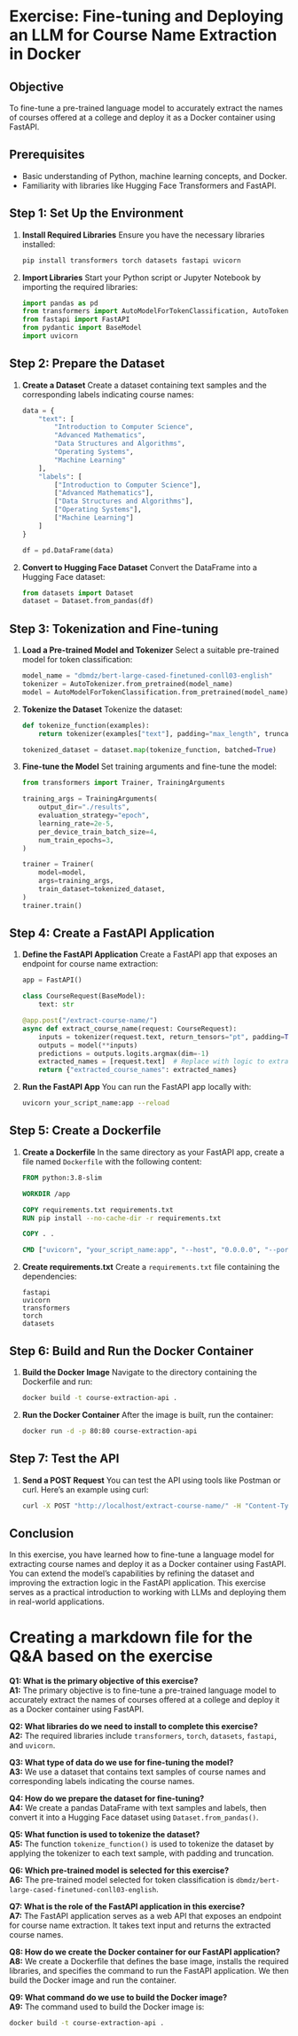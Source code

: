 # Exercise: Fine-tuning and Deploying an LLM for Course Name Extraction in Docker

## Objective
To fine-tune a pre-trained language model to accurately extract the names of courses offered at a college and deploy it as a Docker container using FastAPI.

## Prerequisites
- Basic understanding of Python, machine learning concepts, and Docker.
- Familiarity with libraries like Hugging Face Transformers and FastAPI.

## Step 1: Set Up the Environment
1. **Install Required Libraries**
   Ensure you have the necessary libraries installed:
   ```bash
   pip install transformers torch datasets fastapi uvicorn
   ```

2. **Import Libraries**
   Start your Python script or Jupyter Notebook by importing the required libraries:
   ```python
   import pandas as pd
   from transformers import AutoModelForTokenClassification, AutoTokenizer
   from fastapi import FastAPI
   from pydantic import BaseModel
   import uvicorn
   ```

## Step 2: Prepare the Dataset
1. **Create a Dataset**
   Create a dataset containing text samples and the corresponding labels indicating course names:
   ```python
   data = {
       "text": [
           "Introduction to Computer Science",
           "Advanced Mathematics",
           "Data Structures and Algorithms",
           "Operating Systems",
           "Machine Learning"
       ],
       "labels": [
           ["Introduction to Computer Science"],
           ["Advanced Mathematics"],
           ["Data Structures and Algorithms"],
           ["Operating Systems"],
           ["Machine Learning"]
       ]
   }

   df = pd.DataFrame(data)
   ```

2. **Convert to Hugging Face Dataset**
   Convert the DataFrame into a Hugging Face dataset:
   ```python
   from datasets import Dataset
   dataset = Dataset.from_pandas(df)
   ```

## Step 3: Tokenization and Fine-tuning
1. **Load a Pre-trained Model and Tokenizer**
   Select a suitable pre-trained model for token classification:
   ```python
   model_name = "dbmdz/bert-large-cased-finetuned-conll03-english"
   tokenizer = AutoTokenizer.from_pretrained(model_name)
   model = AutoModelForTokenClassification.from_pretrained(model_name)
   ```

2. **Tokenize the Dataset**
   Tokenize the dataset:
   ```python
   def tokenize_function(examples):
       return tokenizer(examples["text"], padding="max_length", truncation=True)

   tokenized_dataset = dataset.map(tokenize_function, batched=True)
   ```

3. **Fine-tune the Model**
   Set training arguments and fine-tune the model:
   ```python
   from transformers import Trainer, TrainingArguments

   training_args = TrainingArguments(
       output_dir="./results",
       evaluation_strategy="epoch",
       learning_rate=2e-5,
       per_device_train_batch_size=4,
       num_train_epochs=3,
   )

   trainer = Trainer(
       model=model,
       args=training_args,
       train_dataset=tokenized_dataset,
   )
   trainer.train()
   ```

## Step 4: Create a FastAPI Application
1. **Define the FastAPI Application**
   Create a FastAPI app that exposes an endpoint for course name extraction:
   ```python
   app = FastAPI()

   class CourseRequest(BaseModel):
       text: str

   @app.post("/extract-course-name/")
   async def extract_course_name(request: CourseRequest):
       inputs = tokenizer(request.text, return_tensors="pt", padding=True, truncation=True)
       outputs = model(**inputs)
       predictions = outputs.logits.argmax(dim=-1)
       extracted_names = [request.text]  # Replace with logic to extract names
       return {"extracted_course_names": extracted_names}
   ```

2. **Run the FastAPI App**
   You can run the FastAPI app locally with:
   ```bash
   uvicorn your_script_name:app --reload
   ```

## Step 5: Create a Dockerfile
1. **Create a Dockerfile**
   In the same directory as your FastAPI app, create a file named `Dockerfile` with the following content:
   ```Dockerfile
   FROM python:3.8-slim

   WORKDIR /app

   COPY requirements.txt requirements.txt
   RUN pip install --no-cache-dir -r requirements.txt

   COPY . .

   CMD ["uvicorn", "your_script_name:app", "--host", "0.0.0.0", "--port", "80"]
   ```

2. **Create requirements.txt**
   Create a `requirements.txt` file containing the dependencies:
   ```text
   fastapi
   uvicorn
   transformers
   torch
   datasets
   ```

## Step 6: Build and Run the Docker Container
1. **Build the Docker Image**
   Navigate to the directory containing the Dockerfile and run:
   ```bash
   docker build -t course-extraction-api .
   ```

2. **Run the Docker Container**
   After the image is built, run the container:
   ```bash
   docker run -d -p 80:80 course-extraction-api
   ```

## Step 7: Test the API
1. **Send a POST Request**
   You can test the API using tools like Postman or curl. Here’s an example using curl:
   ```bash
   curl -X POST "http://localhost/extract-course-name/" -H "Content-Type: application/json" -d '{"text": "Introduction to Artificial Intelligence"}'
   ```

## Conclusion
In this exercise, you have learned how to fine-tune a language model for extracting course names and deploy it as a Docker container using FastAPI. You can extend the model’s capabilities by refining the dataset and improving the extraction logic in the FastAPI application. This exercise serves as a practical introduction to working with LLMs and deploying them in real-world applications.

# Creating a markdown file for the Q&A based on the exercise

**Q1: What is the primary objective of this exercise?**  
**A1:** The primary objective is to fine-tune a pre-trained language model to accurately extract the names of courses offered at a college and deploy it as a Docker container using FastAPI.

**Q2: What libraries do we need to install to complete this exercise?**  
**A2:** The required libraries include `transformers`, `torch`, `datasets`, `fastapi`, and `uvicorn`. 

**Q3: What type of data do we use for fine-tuning the model?**  
**A3:** We use a dataset that contains text samples of course names and corresponding labels indicating the course names.

**Q4: How do we prepare the dataset for fine-tuning?**  
**A4:** We create a pandas DataFrame with text samples and labels, then convert it into a Hugging Face dataset using `Dataset.from_pandas()`.

**Q5: What function is used to tokenize the dataset?**  
**A5:** The function `tokenize_function()` is used to tokenize the dataset by applying the tokenizer to each text sample, with padding and truncation.

**Q6: Which pre-trained model is selected for this exercise?**  
**A6:** The pre-trained model selected for token classification is `dbmdz/bert-large-cased-finetuned-conll03-english`.

**Q7: What is the role of the FastAPI application in this exercise?**  
**A7:** The FastAPI application serves as a web API that exposes an endpoint for course name extraction. It takes text input and returns the extracted course names.

**Q8: How do we create the Docker container for our FastAPI application?**  
**A8:** We create a Dockerfile that defines the base image, installs the required libraries, and specifies the command to run the FastAPI application. We then build the Docker image and run the container.

**Q9: What command do we use to build the Docker image?**  
**A9:** The command used to build the Docker image is:
```bash
docker build -t course-extraction-api .

